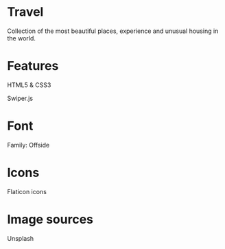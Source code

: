 # Travel
Collection of the most beautiful places, experience and unusual housing in the world.
# Features
HTML5 & CSS3

Swiper.js
# Font
Family: Offside
# Icons
Flaticon icons
# Image sources
Unsplash
